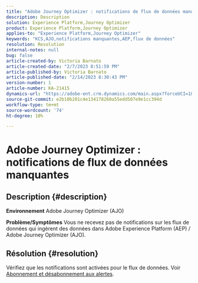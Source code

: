 ```yaml
---
title: "Adobe Journey Optimizer : notifications de flux de données manquantes"
description: Description
solution: Experience Platform,Journey Optimizer
product: Experience Platform,Journey Optimizer
applies-to: "Experience Platform,Journey Optimizer"
keywords: "KCS,AJO,notifications manquantes,AEP,flux de données"
resolution: Resolution
internal-notes: null
bug: false
article-created-by: Victoria Barnato
article-created-date: "2/7/2023 8:51:59 PM"
article-published-by: Victoria Barnato
article-published-date: "2/14/2023 8:30:43 PM"
version-number: 1
article-number: KA-21415
dynamics-url: "https://adobe-ent.crm.dynamics.com/main.aspx?forceUCI=1&pagetype=entityrecord&etn=knowledgearticle&id=3475a73e-29a7-ed11-aad1-6045bd0065f9"
source-git-commit: e2b10b201c4e134178260a55edd507e9e1cc394d
workflow-type: tm+mt
source-wordcount: '74'
ht-degree: 10%

---
```


# Adobe Journey Optimizer : notifications de flux de données manquantes

## Description {#description}

<b>Environnement</b>
Adobe Journey Optimizer (AJO)


<b>Problème/Symptômes</b>
Vous ne recevez pas de notifications sur les flux de données qui ingèrent des données dans Adobe Experience Platform (AEP) / Adobe Journey Optimizer (AJO).


## Résolution {#resolution}


Vérifiez que les notifications sont activées pour le flux de données. Voir [Abonnement et désabonnement aux alertes](https://experienceleague.adobe.com/docs/experience-platform/sources/ui-tutorials/alerts.html?lang=en#subscribe-and-unsubscribe-to-alerts).


